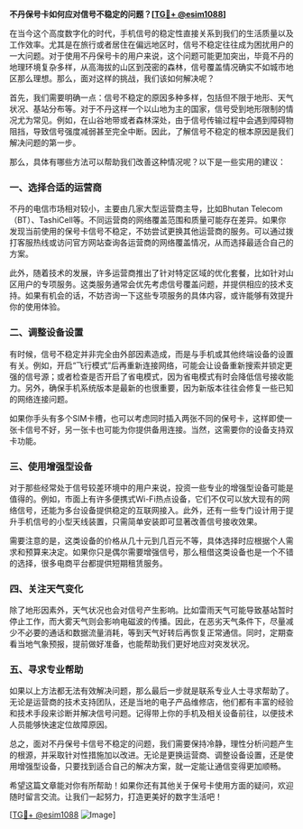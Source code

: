 **不丹保号卡如何应对信号不稳定的问题？[[TG💪+ @esim1088](https://t.me/s/esim1088)]**

在当今这个高度数字化的时代，手机信号的稳定性直接关系到我们的生活质量以及工作效率。尤其是在旅行或者居住在偏远地区时，信号不稳定往往成为困扰用户的一大问题。对于使用不丹保号卡的用户来说，这个问题可能更加突出，毕竟不丹的地理环境复杂多样，从高海拔的山区到茂密的森林，信号覆盖情况确实不如城市地区那么理想。那么，面对这样的挑战，我们该如何解决呢？

首先，我们需要明确一点：信号不稳定的原因多种多样，包括但不限于地形、天气状况、基站分布等。对于不丹这样一个以山地为主的国家，信号受到地形限制的情况尤为常见。例如，在山谷地带或者森林深处，由于信号传输过程中会遇到障碍物阻挡，导致信号强度减弱甚至完全中断。因此，了解信号不稳定的根本原因是我们解决问题的第一步。

那么，具体有哪些方法可以帮助我们改善这种情况呢？以下是一些实用的建议：

### **一、选择合适的运营商**
不丹的电信市场相对较小，主要由几家大型运营商主导，比如Bhutan Telecom（BT）、TashiCell等。不同运营商的网络覆盖范围和质量可能存在差异。如果你发现当前使用的保号卡信号不稳定，不妨尝试更换其他运营商的服务。可以通过拨打客服热线或访问官方网站查询各运营商的网络覆盖情况，从而选择最适合自己的方案。

此外，随着技术的发展，许多运营商推出了针对特定区域的优化套餐，比如针对山区用户的专项服务。这类服务通常会优先考虑信号覆盖问题，并提供相应的技术支持。如果有机会的话，不妨咨询一下这些专项服务的具体内容，或许能够有效提升你的使用体验。

### **二、调整设备设置**
有时候，信号不稳定并非完全由外部因素造成，而是与手机或其他终端设备的设置有关。例如，开启“飞行模式”后再重新连接网络，可能会让设备重新搜索并锁定更强的信号源；或者检查是否开启了省电模式，因为省电模式有时会降低信号接收能力。另外，确保手机系统版本是最新的也很重要，因为新版本往往会修复一些已知的网络连接问题。

如果你手头有多个SIM卡槽，也可以考虑同时插入两张不同的保号卡，这样即使一张卡信号不好，另一张卡也可能为你提供备用连接。当然，这需要你的设备支持双卡功能。

### **三、使用增强型设备**
对于那些经常处于信号较差环境中的用户来说，投资一些专业的增强型设备可能是值得的。例如，市面上有许多便携式Wi-Fi热点设备，它们不仅可以放大现有的网络信号，还能为多台设备提供稳定的互联网接入。此外，还有一些专门设计用于提升手机信号的小型天线装置，只需简单安装即可显著改善信号接收效果。

需要注意的是，这类设备的价格从几十元到几百元不等，具体选择时应根据个人需求和预算来决定。如果你只是偶尔需要增强信号，那么租借这类设备也是一个不错的选择，很多电商平台都提供短期租赁服务。

### **四、关注天气变化**
除了地形因素外，天气状况也会对信号产生影响。比如雷雨天气可能导致基站暂时停止工作，而大雾天气则会影响电磁波的传播。因此，在恶劣天气条件下，尽量减少不必要的通话和数据流量消耗，等到天气好转后再恢复正常通信。同时，定期查看当地气象预报，提前做好准备，也能帮助我们更好地应对突发状况。

### **五、寻求专业帮助**
如果以上方法都无法有效解决问题，那么最后一步就是联系专业人士寻求帮助了。无论是运营商的技术支持团队，还是当地的电子产品维修店，他们都有丰富的经验和技术手段来诊断并解决信号问题。记得带上你的手机及相关设备前往，以便技术人员能够快速定位故障原因。

总之，面对不丹保号卡信号不稳定的问题，我们需要保持冷静，理性分析问题产生的根源，并采取针对性措施加以改进。无论是更换运营商、调整设备设置，还是使用增强型设备，只要找到适合自己的解决方案，就一定能让通信变得更加顺畅。

希望这篇文章能对你有所帮助！如果你还有其他关于保号卡使用方面的疑问，欢迎随时留言交流。让我们一起努力，打造更美好的数字生活吧！

[[TG💪+ @esim1088](https://t.me/s/esim1088) ![Image](https://i.postimg.cc/4NQfJmqS/Snipaste-2025-05-13-00-14-12.png)]